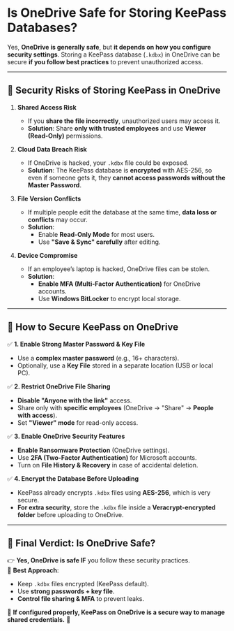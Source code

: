 # **Is OneDrive Safe for Storing KeePass Databases?**  

Yes, **OneDrive is generally safe**, but **it depends on how you configure security settings**. Storing a KeePass database (`.kdbx`) in OneDrive can be secure **if you follow best practices** to prevent unauthorized access.

---

## **🔹 Security Risks of Storing KeePass in OneDrive**
1. **Shared Access Risk**  
   - If you **share the file incorrectly**, unauthorized users may access it.
   - **Solution**: Share **only with trusted employees** and use **Viewer (Read-Only)** permissions.

2. **Cloud Data Breach Risk**  
   - If OneDrive is hacked, your `.kdbx` file could be exposed.  
   - **Solution**: The KeePass database is **encrypted** with AES-256, so even if someone gets it, they **cannot access passwords without the Master Password**.

3. **File Version Conflicts**  
   - If multiple people edit the database at the same time, **data loss or conflicts** may occur.  
   - **Solution**: 
     - Enable **Read-Only Mode** for most users.  
     - Use **"Save & Sync" carefully** after editing.

4. **Device Compromise**  
   - If an employee’s laptop is hacked, OneDrive files can be stolen.  
   - **Solution**:  
     - **Enable MFA (Multi-Factor Authentication)** for OneDrive accounts.  
     - Use **Windows BitLocker** to encrypt local storage.

---

## **🔹 How to Secure KeePass on OneDrive**
✅ **1. Enable Strong Master Password & Key File**  
   - Use a **complex master password** (e.g., 16+ characters).  
   - Optionally, use a **Key File** stored in a separate location (USB or local PC).  

✅ **2. Restrict OneDrive File Sharing**  
   - **Disable "Anyone with the link"** access.  
   - Share only with **specific employees** (OneDrive → "Share" → **People with access**).  
   - Set **"Viewer" mode** for read-only access.  

✅ **3. Enable OneDrive Security Features**  
   - **Enable Ransomware Protection** (OneDrive settings).  
   - Use **2FA (Two-Factor Authentication)** for Microsoft accounts.  
   - Turn on **File History & Recovery** in case of accidental deletion.  

✅ **4. Encrypt the Database Before Uploading**  
   - KeePass already encrypts `.kdbx` files using **AES-256**, which is very secure.  
   - **For extra security**, store the `.kdbx` file inside a **Veracrypt-encrypted folder** before uploading to OneDrive.  

---

## **🔹 Final Verdict: Is OneDrive Safe?**
👉 **Yes, OneDrive is safe IF** you follow these security practices.  
🔹 **Best Approach**:  
- Keep `.kdbx` files encrypted (KeePass default).  
- Use **strong passwords + key file**.  
- **Control file sharing & MFA** to prevent leaks.  

🚀 **If configured properly, KeePass on OneDrive is a secure way to manage shared credentials.** 🎯
